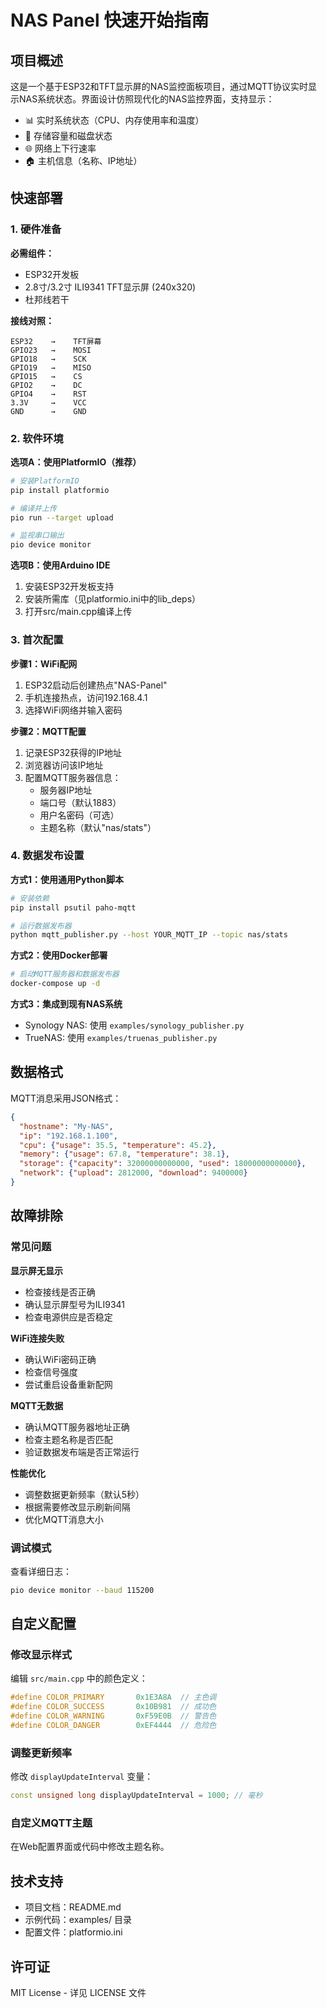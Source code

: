 # NAS Panel 快速开始指南

## 项目概述

这是一个基于ESP32和TFT显示屏的NAS监控面板项目，通过MQTT协议实时显示NAS系统状态。界面设计仿照现代化的NAS监控界面，支持显示：

- 📊 实时系统状态（CPU、内存使用率和温度）
- 💾 存储容量和磁盘状态
- 🌐 网络上下行速率
- 🏠 主机信息（名称、IP地址）

## 快速部署

### 1. 硬件准备

**必需组件：**
- ESP32开发板
- 2.8寸/3.2寸 ILI9341 TFT显示屏 (240x320)
- 杜邦线若干

**接线对照：**
```
ESP32    →    TFT屏幕
GPIO23   →    MOSI
GPIO18   →    SCK  
GPIO19   →    MISO
GPIO15   →    CS
GPIO2    →    DC
GPIO4    →    RST
3.3V     →    VCC
GND      →    GND
```

### 2. 软件环境

**选项A：使用PlatformIO（推荐）**
```bash
# 安装PlatformIO
pip install platformio

# 编译并上传
pio run --target upload

# 监视串口输出
pio device monitor
```

**选项B：使用Arduino IDE**
1. 安装ESP32开发板支持
2. 安装所需库（见platformio.ini中的lib_deps）
3. 打开src/main.cpp编译上传

### 3. 首次配置

**步骤1：WiFi配网**
1. ESP32启动后创建热点"NAS-Panel"
2. 手机连接热点，访问192.168.4.1
3. 选择WiFi网络并输入密码

**步骤2：MQTT配置**
1. 记录ESP32获得的IP地址
2. 浏览器访问该IP地址
3. 配置MQTT服务器信息：
   - 服务器IP地址
   - 端口号（默认1883）
   - 用户名密码（可选）
   - 主题名称（默认"nas/stats"）

### 4. 数据发布设置

**方式1：使用通用Python脚本**
```bash
# 安装依赖
pip install psutil paho-mqtt

# 运行数据发布器
python mqtt_publisher.py --host YOUR_MQTT_IP --topic nas/stats
```

**方式2：使用Docker部署**
```bash
# 启动MQTT服务器和数据发布器
docker-compose up -d
```

**方式3：集成到现有NAS系统**
- Synology NAS: 使用 `examples/synology_publisher.py`
- TrueNAS: 使用 `examples/truenas_publisher.py`

## 数据格式

MQTT消息采用JSON格式：
```json
{
  "hostname": "My-NAS",
  "ip": "192.168.1.100",
  "cpu": {"usage": 35.5, "temperature": 45.2},
  "memory": {"usage": 67.8, "temperature": 38.1},
  "storage": {"capacity": 32000000000000, "used": 18000000000000},
  "network": {"upload": 2812000, "download": 9400000}
}
```

## 故障排除

### 常见问题

**显示屏无显示**
- 检查接线是否正确
- 确认显示屏型号为ILI9341
- 检查电源供应是否稳定

**WiFi连接失败**
- 确认WiFi密码正确
- 检查信号强度
- 尝试重启设备重新配网

**MQTT无数据**
- 确认MQTT服务器地址正确
- 检查主题名称是否匹配
- 验证数据发布端是否正常运行

**性能优化**
- 调整数据更新频率（默认5秒）
- 根据需要修改显示刷新间隔
- 优化MQTT消息大小

### 调试模式

查看详细日志：
```bash
pio device monitor --baud 115200
```

## 自定义配置

### 修改显示样式
编辑 `src/main.cpp` 中的颜色定义：
```cpp
#define COLOR_PRIMARY       0x1E3A8A  // 主色调
#define COLOR_SUCCESS       0x10B981  // 成功色
#define COLOR_WARNING       0xF59E0B  // 警告色
#define COLOR_DANGER        0xEF4444  // 危险色
```

### 调整更新频率
修改 `displayUpdateInterval` 变量：
```cpp
const unsigned long displayUpdateInterval = 1000; // 毫秒
```

### 自定义MQTT主题
在Web配置界面或代码中修改主题名称。

## 技术支持

- 项目文档：README.md
- 示例代码：examples/ 目录
- 配置文件：platformio.ini

## 许可证

MIT License - 详见 LICENSE 文件